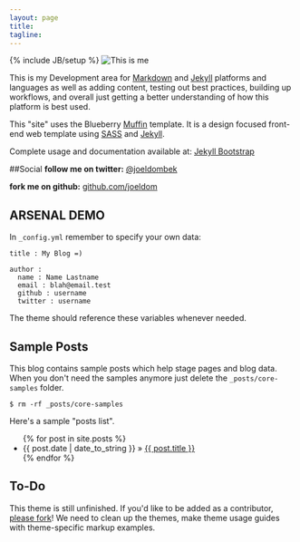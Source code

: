 ```yaml
---
layout: page
title:
tagline:
---
```

{% include JB/setup %}
![This is me](http://www.joeldombek.com/images/github/jd-github-io3.jpg "This is me")

This is my Development area for [Markdown](http://daringfireball.net/projects/markdown/) and [Jekyll](http://jekyllbootstrap.com/usage/jekyll-quick-start.html) platforms and languages as well as adding content, testing out best practices, building up workflows, and overall just getting a better understanding of how this platform is best used.

This "site" uses the Blueberry [Muffin](http://www.richbray.me/muffin/) template. It is a design focused front-end web template using [SASS](http://sass-lang.com/) and [Jekyll](http://jekyllrb.com/).

Complete usage and documentation available at: [Jekyll Bootstrap](http://jekyllbootstrap.com)

##Social
**follow me on twitter:** [@joeldombek](https://twitter.com/joeldombek)

**fork me on github:** [github.com/joeldom](https://github.com/joeldom)

## ARSENAL DEMO

In `_config.yml` remember to specify your own data:
    
    title : My Blog =)
    
    author :
      name : Name Lastname
      email : blah@email.test
      github : username
      twitter : username

The theme should reference these variables whenever needed.
    
## Sample Posts

This blog contains sample posts which help stage pages and blog data.
When you don't need the samples anymore just delete the `_posts/core-samples` folder.

    $ rm -rf _posts/core-samples

Here's a sample "posts list".

<ul class="posts">
  {% for post in site.posts %}
    <li><span>{{ post.date | date_to_string }}</span> &raquo; <a href="{{ BASE_PATH }}{{ post.url }}">{{ post.title }}</a></li>
  {% endfor %}
</ul>

## To-Do

This theme is still unfinished. If you'd like to be added as a contributor, [please fork](http://github.com/plusjade/jekyll-bootstrap)!
We need to clean up the themes, make theme usage guides with theme-specific markup examples.


